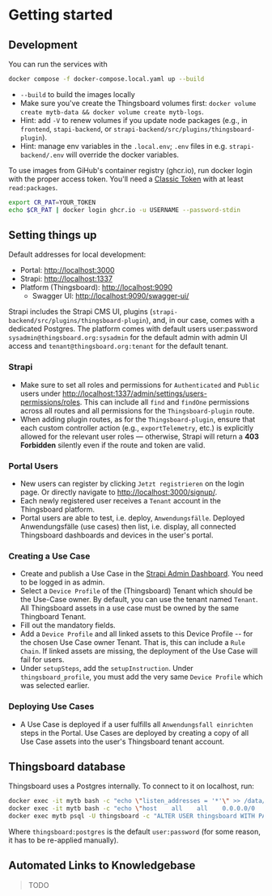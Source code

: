 # Getting started

## Development

You can run the services with

```bash
docker compose -f docker-compose.local.yaml up --build
```

- `--build` to build the images locally
- Make sure you've create the Thingsboard volumes first: `docker volume create mytb-data && docker volume create mytb-logs`.
- Hint: add `-V` to renew volumes if you update node packages (e.g., in `frontend`, `stapi-backend`, or `strapi-backend/src/plugins/thingsboard-plugin`).
- Hint: manage env variables in the `.local.env`; `.env` files in e.g. `strapi-backend/.env` will override the docker variables.

To use images from GiHub's container registry (ghcr.io), run docker login with the proper access token. You'll need a [Classic Token](https://github.com/settings/tokens/new) with at least `read:packages`.

```bash
export CR_PAT=YOUR_TOKEN
echo $CR_PAT | docker login ghcr.io -u USERNAME --password-stdin
```

## Setting things up

Default addresses for local development:

- Portal: <http://localhost:3000>
- Strapi: <http://localhost:1337>
- Platform (Thingsboard): <http://localhost:9090>
  - Swagger UI: <http://localhost:9090/swagger-ui/>

Strapi includes the Strapi CMS UI, plugins (`strapi-backend/src/plugins/thingsboard-plugin`), and, in our case, comes with a dedicated Postgres. The platform comes with default users user:password `sysadmin@thingsboard.org:sysadmin` for the default admin with admin UI access and `tenant@thingsboard.org:tenant` for the default tenant.

### Strapi

- Make sure to set all roles and permissions for `Authenticated` and `Public` users under <http://localhost:1337/admin/settings/users-permissions/roles>. This can include all `find` and `findOne` permissions across all routes and all permissions for the `Thingsboard-plugin` route.
- When adding plugin routes, as for the `Thingsboard-plugin`, ensure that each custom controller action (e.g., `exportTelemetry`, etc.) is explicitly allowed for the relevant user roles — otherwise, Strapi will return a **403 Forbidden** silently even if the route and token are valid.

### Portal Users

- New users can register by clicking `Jetzt registrieren` on the login page. Or directly navigate to <http://localhost:3000/signup/>.
- Each newly registered user receives a `Tenant` account in the Thingsboard platform.
- Portal users are able to test, i.e. deploy, `Anwendungsfälle`. Deployed Anwendungsfälle (use cases) then list, i.e. display, all connected Thingsboard dashboards and devices in the user's portal.

### Creating a Use Case

- Create and publish a Use Case in the [Strapi Admin Dashboard](http://localhost:1337/admin/content-manager/collectionType/api::use-case.use-case). You need to be logged in as admin.
- Select a `Device Profile` of the (Thingsboard) Tenant which should be the Use-Case owner. By default, you can use the tenant named `Tenant`. All Thingsboard assets in a use case must be owned by the same Thingboard Tenant.
- Fill out the mandatory fields.
- Add a `Device Profile` and all linked assets to this Device Profile -- for the chosen Use Case owner Tenant. That is, this can include a `Rule Chain`. If linked assets are missing, the deployment of the Use Case will fail for users.
- Under `setupSteps`, add the `setupInstruction`. Under `thingsboard_profile`, you must add the very same `Device Profile` which was selected earlier.

### Deploying Use Cases

- A Use Case is deployed if a user fulfills all `Anwendungsfall einrichten` steps in the Portal. Use Cases are deployed by creating a copy of all Use Case assets into the user's Thingsboard tenant account.

## Thingsboard database

Thingsboard uses a Postgres internally. To connect to it on localhost, run:

```bash
docker exec -it mytb bash -c "echo \"listen_addresses = '*'\" >> /data/db/postgresql.conf"
docker exec -it mytb bash -c "echo \"host    all    all    0.0.0.0/0    md5\" >> /data/db/pg_hba.conf"
docker exec mytb psql -U thingsboard -c "ALTER USER thingsboard WITH PASSWORD 'postgres';"
```

Where `thingsboard:postgres` is the default `user:password` (for some reason, it has to be re-applied manually).

## Automated Links to Knowledgebase

> TODO
